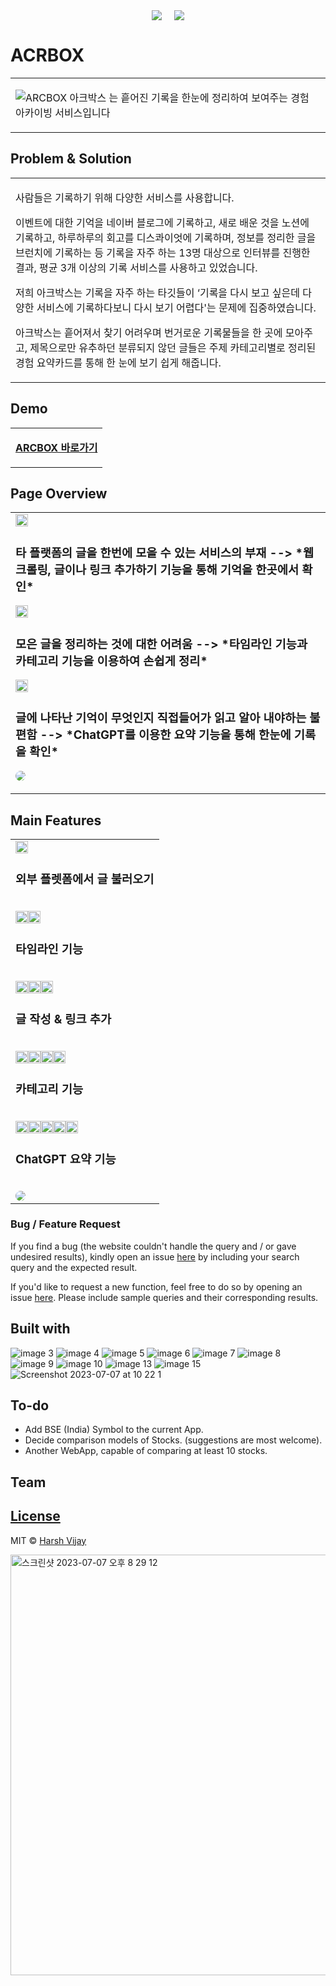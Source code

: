 <div style="display: flex; justify-content: center; gap: 20px;">
  <img src="https://github.com/Club-PARD/LongCutTeamWooWa/assets/93187535/bf4cd837-4463-42d2-b7d3-e689c01b0ca7" style="width: auto; height: auto;">
  <img src="https://github.com/Club-PARD/LongCutTeamWooWa/assets/93187535/b862d930-16e0-4bf7-b349-b54ee4bd5d8a">
</div>

# ACRBOX

<table>
<tr>
<td>

![ARCBOX 아크박스 는 흩어진 기록을 한눈에 정리하여 보여주는 경험 아카이빙 서비스입니다](https://github.com/Club-PARD/LongCutTeamWooWa/assets/93187535/bc291743-1108-478e-b753-01a1f3c3553d)

</td>
</tr>
</table>

## Problem & Solution

<table>
<tr>
<td>

사람들은 기록하기 위해 다양한 서비스를 사용합니다.

이벤트에 대한 기억을 네이버 블로그에 기록하고,
새로 배운 것을 노션에 기록하고, 하루하루의 회고를
디스콰이엇에 기록하며, 정보를 정리한 글을 브런치에
기록하는 등 기록을 자주 하는 13명 대상으로 인터뷰를
진행한 결과, 평균 3개 이상의 기록 서비스를 사용하고
있었습니다.

저희 아크박스는 기록을 자주 하는 타깃들이 ‘기록을
다시 보고 싶은데 다양한 서비스에 기록하다보니 다시
보기 어렵다'는 문제에 집중하였습니다.

아크박스는 흩어져서 찾기 어려우며 번거로운 기록물들을
한 곳에 모아주고, 제목으로만 유추하던 분류되지 않던
글들은 주제 카테고리별로 정리된 경험 요약카드를 통해
한 눈에 보기 쉽게 해줍니다.

</td>
</tr>
</table>

## Demo

<table>
<tr>
<td>

**[ARCBOX 바로가기](https://arcbox.swygbro.com/)**

</td>
</tr>
</table>

## Page Overview

<table>
<tr>
<td>
<img src="https://github.com/Club-PARD/LongCutTeamWooWa/assets/93187535/94d75156-5b58-411b-83db-d8956253a737" style="width: 20px; height: auto;">

### **타 플랫폼의 글을 한번에 모을 수 있는 서비스의 부재 --> \***웹 크롤링, 글이나 링크 추가하기 기능을 통해 기억을 한곳에서 확인**\***

<img src="https://github.com/Club-PARD/LongCutTeamWooWa/assets/93187535/94d75156-5b58-411b-83db-d8956253a737" style="width: 20px; height: auto; ">

### **모은 글을 정리하는 것에 대한 어려움 --> \***타임라인 기능과 카테고리 기능을 이용하여 손쉽게 정리**\***

<img src="https://github.com/Club-PARD/LongCutTeamWooWa/assets/93187535/94d75156-5b58-411b-83db-d8956253a737" style="width: 20px; height: auto; ">

### **글에 나타난 기억이 무엇인지 직접들어가 읽고 알아 내야하는 불편함 --> \***ChatGPT를 이용한 요약 기능을 통해 한눈에 기록을 확인**\***

<img src="https://github.com/Club-PARD/LongCutTeamWooWa/assets/93187535/8acba1cd-cb04-43a0-9159-c4341460b618
" style="width: auto; height: auto; border-radius: 20px">

</td>
</tr>
</table>

## Main Features

<table>
<tr>
<td>

<img src="https://github.com/Club-PARD/LongCutTeamWooWa/assets/93187535/e3254832-ed1e-4ca6-9c2a-b83833c4381e" style="width: 20px; height: auto; ">

### **외부 플렛폼에서 글 불러오기**

<br>
<img src="https://github.com/Club-PARD/LongCutTeamWooWa/assets/93187535/e3254832-ed1e-4ca6-9c2a-b83833c4381e" style="width: 20px; height: auto; "><img src="https://github.com/Club-PARD/LongCutTeamWooWa/assets/93187535/e3254832-ed1e-4ca6-9c2a-b83833c4381e" style="width: 20px; height: auto; ">

### **타임라인 기능**
<br>
<img src="https://github.com/Club-PARD/LongCutTeamWooWa/assets/93187535/e3254832-ed1e-4ca6-9c2a-b83833c4381e" style="width: 20px; height: auto; "><img src="https://github.com/Club-PARD/LongCutTeamWooWa/assets/93187535/e3254832-ed1e-4ca6-9c2a-b83833c4381e" style="width: 20px; height: auto; "><img src="https://github.com/Club-PARD/LongCutTeamWooWa/assets/93187535/e3254832-ed1e-4ca6-9c2a-b83833c4381e" style="width: 20px; height: auto; ">

### **글 작성 & 링크 추가**
<br>
<img src="https://github.com/Club-PARD/LongCutTeamWooWa/assets/93187535/e3254832-ed1e-4ca6-9c2a-b83833c4381e" style="width: 20px; height: auto; "><img src="https://github.com/Club-PARD/LongCutTeamWooWa/assets/93187535/e3254832-ed1e-4ca6-9c2a-b83833c4381e" style="width: 20px; height: auto; "><img src="https://github.com/Club-PARD/LongCutTeamWooWa/assets/93187535/e3254832-ed1e-4ca6-9c2a-b83833c4381e" style="width: 20px; height: auto; "><img src="https://github.com/Club-PARD/LongCutTeamWooWa/assets/93187535/e3254832-ed1e-4ca6-9c2a-b83833c4381e" style="width: 20px; height: auto; ">

### **카테고리 기능**
<br>
<img src="https://github.com/Club-PARD/LongCutTeamWooWa/assets/93187535/e3254832-ed1e-4ca6-9c2a-b83833c4381e" style="width: 20px; height: auto; "><img src="https://github.com/Club-PARD/LongCutTeamWooWa/assets/93187535/e3254832-ed1e-4ca6-9c2a-b83833c4381e" style="width: 20px; height: auto; "><img src="https://github.com/Club-PARD/LongCutTeamWooWa/assets/93187535/e3254832-ed1e-4ca6-9c2a-b83833c4381e" style="width: 20px; height: auto; "><img src="https://github.com/Club-PARD/LongCutTeamWooWa/assets/93187535/e3254832-ed1e-4ca6-9c2a-b83833c4381e" style="width: 20px; height: auto; "><img src="https://github.com/Club-PARD/LongCutTeamWooWa/assets/93187535/e3254832-ed1e-4ca6-9c2a-b83833c4381e" style="width: 20px; height: auto; ">

### **ChatGPT 요약 기능**
<br>
<img src="https://github.com/Club-PARD/LongCutTeamWooWa/assets/93187535/511e99e8-a3ef-412b-af95-72d50ca02aa6" style="width: auto; height: auto; border-radius: 20px">

</td>
</tr>
</table>



### Bug / Feature Request

If you find a bug (the website couldn't handle the query and / or gave undesired results), kindly open an issue [here](https://github.com/iharsh234/WebApp/issues/new) by including your search query and the expected result.

If you'd like to request a new function, feel free to do so by opening an issue [here](https://github.com/iharsh234/WebApp/issues/new). Please include sample queries and their corresponding results.

## Built with
![image 3](https://github.com/Club-PARD/LongCutTeamWooWa/assets/93187535/13570098-827a-4335-a392-2232e5f337db)
![image 4](https://github.com/Club-PARD/LongCutTeamWooWa/assets/93187535/71585c4d-72ca-4ac1-8f9a-5446f0631a1c)
![image 5](https://github.com/Club-PARD/LongCutTeamWooWa/assets/93187535/9aebb5ae-3790-4288-95dc-9e09d7669654)
![image 6](https://github.com/Club-PARD/LongCutTeamWooWa/assets/93187535/cca39cfa-9283-4832-8b24-8b1246481d63)
![image 7](https://github.com/Club-PARD/LongCutTeamWooWa/assets/93187535/f20205a3-23e6-4ac6-816f-6b842a8bee39)
![image 8](https://github.com/Club-PARD/LongCutTeamWooWa/assets/93187535/1a84e4d8-273a-4bea-8e02-f34374531ff8)
![image 9](https://github.com/Club-PARD/LongCutTeamWooWa/assets/93187535/636561eb-3f84-4a17-8575-08b8e8743bd8)
![image 10](https://github.com/Club-PARD/LongCutTeamWooWa/assets/93187535/0d50a7d3-7e41-4c20-b659-ff2265871804)
![image 13](https://github.com/Club-PARD/LongCutTeamWooWa/assets/93187535/53563f10-40e6-4e00-93fc-c8580e90ca2f)
![image 15](https://github.com/Club-PARD/LongCutTeamWooWa/assets/93187535/8f1119c2-e37a-4dea-a855-58c23d36b7a4)
![Screenshot 2023-07-07 at 10 22 1](https://github.com/Club-PARD/LongCutTeamWooWa/assets/93187535/71e849fe-bc19-4d30-af13-ac00179ce491)

## To-do

- Add BSE (India) Symbol to the current App.
- Decide comparison models of Stocks. (suggestions are most welcome).
- Another WebApp, capable of comparing at least 10 stocks.

## Team

## [License](https://github.com/iharsh234/WebApp/blob/master/LICENSE.md)

MIT © [Harsh Vijay ](https://github.com/iharsh234)

<img width="673" alt="스크린샷 2023-07-07 오후 8 29 12" src="https://github.com/Club-PARD/LongCutTeamWooWa/assets/93187535/877e7065-ebec-4166-b7ae-d32a39f71132">
